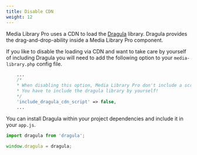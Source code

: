 ```yaml
---
title: Disable CDN
weight: 12
---
```


Media Library Pro uses a CDN to load the [Dragula](https://github.com/bevacqua/dragula) library. Dragula provides the drag-and-drop-ability inside a Media Library Pro component.

If you like to disable the loading via CDN and want to take care by yourself of including Dragula you will need to add the following option to your `media-library.php` config file.

```php
    ...
    /*
    * When disabling this option, Media Library Pro don't include a script tag to load the dragula library via a CDN.
    * You have to include the dragula library by yourself!
    */
    'include_dragula_cdn_script' => false,
    ...
```
You can install Dragula within your project dependencies and include it in your `app.js`.

```js
import dragula from 'dragula';

window.dragula = dragula;
```
